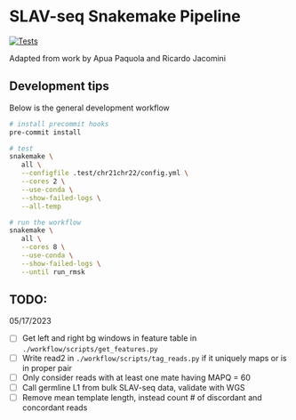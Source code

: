 # SLAV-seq Snakemake Pipeline

[![Tests](https://github.com/mikecuoco/sz_slavseq/actions/workflows/main.yml/badge.svg)](https://github.com/mikecuoco/sz_slavseq/actions/workflows/main.yml)

Adapted from work by Apua Paquola and Ricardo Jacomini

## Development tips

Below is the general development workflow

```bash
# install precommit hooks
pre-commit install

# test
snakemake \
   all \
   --configfile .test/chr21chr22/config.yml \
   --cores 2 \
   --use-conda \
   --show-failed-logs \
   --all-temp

# run the workflow
snakemake \
   all \
   --cores 8 \
   --use-conda \
   --show-failed-logs \
   --until run_rmsk
```

## TODO:

05/17/2023

- [ ] Get left and right bg windows in feature table in `./workflow/scripts/get_features.py`
- [ ] Write read2 in `./workflow/scripts/tag_reads.py` if it uniquely maps or is in proper pair
- [ ] Only consider reads with at least one mate having MAPQ = 60
- [ ] Call germline L1 from bulk SLAV-seq data, validate with WGS
- [ ] Remove mean template length, instead count # of discordant and concordant reads
